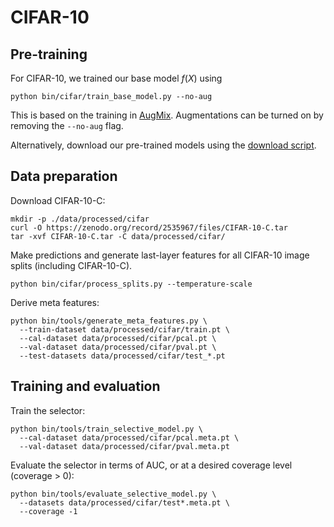# CIFAR-10

## Pre-training
For CIFAR-10, we trained our base model $f(X)$ using 
```
python bin/cifar/train_base_model.py --no-aug
```
This is based on the training in [AugMix](https://github.com/google-research/augmix). Augmentations can be turned on by removing the `--no-aug` flag.

Alternatively, download our pre-trained models using the [download script](../download_models.sh).

## Data preparation
Download CIFAR-10-C:
```
mkdir -p ./data/processed/cifar
curl -O https://zenodo.org/record/2535967/files/CIFAR-10-C.tar
tar -xvf CIFAR-10-C.tar -C data/processed/cifar/
```

Make predictions and generate last-layer features for all CIFAR-10 image splits (including CIFAR-10-C).
```
python bin/cifar/process_splits.py --temperature-scale
```

Derive meta features:
```
python bin/tools/generate_meta_features.py \
  --train-dataset data/processed/cifar/train.pt \
  --cal-dataset data/processed/cifar/pcal.pt \
  --val-dataset data/processed/cifar/pval.pt \
  --test-datasets data/processed/cifar/test_*.pt
```

## Training and evaluation
Train the selector:
```
python bin/tools/train_selective_model.py \
  --cal-dataset data/processed/cifar/pcal.meta.pt \
  --val-dataset data/processed/cifar/pval.meta.pt
```

Evaluate the selector in terms of AUC, or at a desired coverage level (coverage > 0):
```
python bin/tools/evaluate_selective_model.py \
  --datasets data/processed/cifar/test*.meta.pt \
  --coverage -1
```
